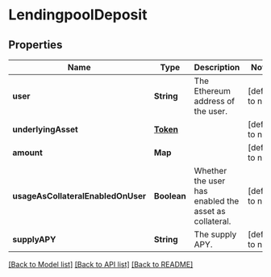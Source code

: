 # LendingpoolDeposit
## Properties

| Name | Type | Description | Notes |
|------------ | ------------- | ------------- | -------------|
| **user** | **String** | The Ethereum address of the user. | [default to null] |
| **underlyingAsset** | [**Token**](Token.md) |  | [default to null] |
| **amount** | **Map** |  | [default to null] |
| **usageAsCollateralEnabledOnUser** | **Boolean** | Whether the user has enabled the asset as collateral. | [default to null] |
| **supplyAPY** | **String** | The supply APY. | [default to null] |

[[Back to Model list]](../README.md#documentation-for-models) [[Back to API list]](../README.md#documentation-for-api-endpoints) [[Back to README]](../README.md)

